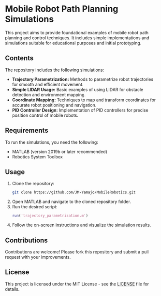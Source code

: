 # Mobile Robot Path Planning Simulations

This project aims to provide foundational examples of mobile robot path planning and control techniques. It includes simple implementations and simulations suitable for educational purposes and initial prototyping.

## Contents

The repository includes the following simulations:

- **Trajectory Parametrization:** Methods to parametrize robot trajectories for smooth and efficient movement.
- **Simple LIDAR Usage:** Basic examples of using LIDAR for obstacle detection and environment mapping.
- **Coordinate Mapping:** Techniques to map and transform coordinates for accurate robot positioning and navigation.
- **PID Controller Design:** Implementation of PID controllers for precise position control of mobile robots.

## Requirements

To run the simulations, you need the following:

- MATLAB (version 2019b or later recommended)
- Robotics System Toolbox

## Usage

1. Clone the repository:
    ```bash
    git clone https://github.com/JM-Yamajo/MobileRobotics.git
    ```
2. Open MATLAB and navigate to the cloned repository folder.
3. Run the desired script:
    ```matlab
    run('trajectory_parametrization.m')
    ```
4. Follow the on-screen instructions and visualize the simulation results.

## Contributions

Contributions are welcome! Please fork this repository and submit a pull request with your improvements.

## License

This project is licensed under the MIT License - see the [LICENSE](LICENSE) file for details.
